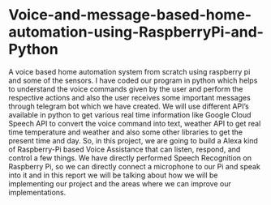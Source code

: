 # Voice-and-message-based-home-automation-using-RaspberryPi-and-Python
A voice based home automation system from scratch using raspberry pi and some of the sensors. I have coded our program in python which helps to understand the voice commands given by the user and perform the respective actions and also the user receives some important messages through telegram bot which we have created. We will use different API’s available in python to get various real time information like Google Cloud Speech API to convert the voice command into text, weather API to get real time temperature and weather and also some other libraries to get the present time and day.
So, in this project, we are going to build a Alexa kind of Raspberry-Pi based Voice Assistance that can listen, respond, and control a few things. We have directly performed Speech Recognition on Raspberry Pi, so we can directly connect a microphone to our Pi and speak into it and in this report we will be talking about how we will be implementing our project and the areas where we can improve our implementations.
